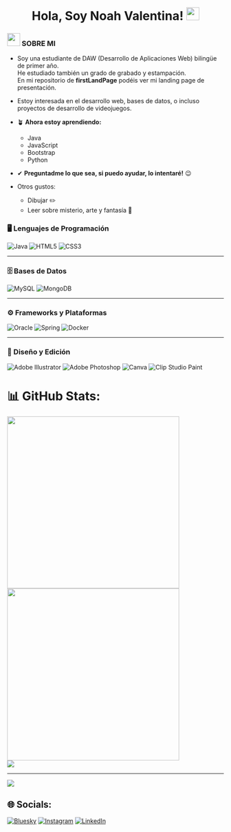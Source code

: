 <h1 align="center"> Hola, Soy Noah Valentina! <img src = "https://raw.githubusercontent.com/MartinHeinz/MartinHeinz/master/wave.gif" width = 30px> </h1>
<p align='center'>
</p>

<h3><img src="https://media.giphy.com/media/ObNTw8Uzwy6KQ/giphy.gif" width="30px">&nbsp;SOBRE MI</h3>

- Soy una estudiante de DAW (Desarrollo de Aplicaciones Web) bilingüe de primer año.  
  He estudiado también un grado de grabado y estampación.  
  En mi repositorio de **firstLandPage** podéis ver mi landing page de presentación.

- Estoy interesada en el desarrollo web, bases de datos, o incluso proyectos de desarrollo de videojuegos.

- 🪴 **Ahora estoy aprendiendo:**  
  - Java  
  - JavaScript  
  - Bootstrap  
  - Python  

- ✔ **Preguntadme lo que sea, si puedo ayudar, lo intentaré!** 😉

- Otros gustos:  
  - Dibujar ✏️  
  - Leer sobre misterio, arte y fantasía 🐲


### 🖥️ Lenguajes de Programación  
![Java](https://img.shields.io/badge/java-%23ED8B00.svg?style=for-the-badge&logo=openjdk&logoColor=white)  ![HTML5](https://img.shields.io/badge/html5-%23E34F26.svg?style=for-the-badge&logo=html5&logoColor=white)  ![CSS3](https://img.shields.io/badge/css3-%231572B6.svg?style=for-the-badge&logo=css3&logoColor=white)  

---

### 🗄️ Bases de Datos  
![MySQL](https://img.shields.io/badge/mysql-4479A1.svg?style=for-the-badge&logo=mysql&logoColor=white)  ![MongoDB](https://img.shields.io/badge/MongoDB-%234ea94b.svg?style=for-the-badge&logo=mongodb&logoColor=white)  

---

### ⚙️ Frameworks y Plataformas  
![Oracle](https://img.shields.io/badge/Oracle-F80000?style=for-the-badge&logo=oracle&logoColor=white)  ![Spring](https://img.shields.io/badge/spring-%236DB33F.svg?style=for-the-badge&logo=spring&logoColor=white)  ![Docker](https://img.shields.io/badge/docker-%230db7ed.svg?style=for-the-badge&logo=docker&logoColor=white)  

---

### 🎨 Diseño y Edición  
![Adobe Illustrator](https://img.shields.io/badge/adobe%20illustrator-%23FF9A00.svg?style=for-the-badge&logo=adobe%20illustrator&logoColor=white)  ![Adobe Photoshop](https://img.shields.io/badge/adobe%20photoshop-%2331A8FF.svg?style=for-the-badge&logo=adobe%20photoshop&logoColor=white)  ![Canva](https://img.shields.io/badge/Canva-%2300C4CC.svg?style=for-the-badge&logo=Canva&logoColor=white)  ![Clip Studio Paint](https://img.shields.io/badge/ClipStudioPaint-%23CFD3D3.svg?style=for-the-badge&logo=ClipStudioPaint&logoColor=white)  

# 📊 GitHub Stats:

<img src="https://github-readme-stats.vercel.app/api?username=valentinaclim5&theme=dark&hide_border=false&include_all_commits=true&count_private=true" width="400" />

<br/>

<img src="https://nirzak-streak-stats.vercel.app/?user=valentinaclim5&theme=dark&hide_border=false" width="400" />

<br/>
<img src="https://github-profile-summary-cards.vercel.app/api/cards/repos-per-language?username=valentinaclim5">


---
[![](https://visitcount.itsvg.in/api?id=valentinaclim5&icon=0&color=9)](https://visitcount.itsvg.in)


## 🌐 Socials:
[![Bluesky](https://img.shields.io/badge/bluesky-0285FF?style=for-the-badge&logo=bluesky&logoColor=%23FFFFFF)](https://bsky.app/profile/noahlathala.bsky.social) 
[![Instagram](https://img.shields.io/badge/Instagram-E4405F?style=for-the-badge&logo=instagram&logoColor=%23FFFFFF)](https://instagram.com/valentinaguisart) 
[![LinkedIn](https://img.shields.io/badge/LinkedIn-0077B5?style=for-the-badge&logo=linkedin&logoColor=%23FFFFFF)](https://linkedin.com/in/noahvalentinaaguirrelaines)



<!-- Proudly created with GPRM ( https://gprm.itsvg.in ) -->
<!--
**valentinaclim5/valentinaclim5** is a ✨ _special_ ✨ repository because its `README.md` (this file) appears on your GitHub profile.

Here are some ideas to get you started:

- 🔭 I’m currently working on ...
- 🌱 I’m currently learning ...
- 👯 I’m looking to collaborate on ...
- 🤔 I’m looking for help with ...
- 💬 Ask me about ...
- 📫 How to reach me: ...
- 😄 Pronouns: ...
- ⚡ Fun fact: ...
-->
